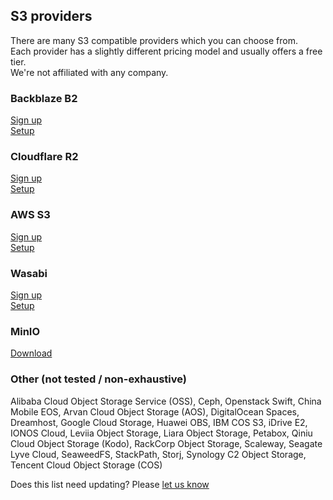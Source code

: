 ## S3 providers

There are many S3 compatible providers which you can choose from.<br>
Each provider has a slightly different pricing model and usually offers a free tier. <br>
We're not affiliated with any company.

### Backblaze B2
<a href="https://www.backblaze.com/b2/cloud-storage.html">Sign up</a><br>
<a href="https://github.com/photosync/android-sync-backblaze-b2/blob/master/INITIAL_SETUP.md">Setup</a>
### Cloudflare R2
<a href="https://www.cloudflare.com/en-gb/products/r2/">Sign up</a><br>
<a href="https://dash.cloudflare.com">Setup</a>
### AWS S3
<a href="https://portal.aws.amazon.com/billing/signup">Sign up</a><br>
<a href="https://docs.aws.amazon.com/AmazonS3/latest/userguide/create-bucket-overview.html">Setup</a>
### Wasabi
<a href="https://wasabi.com/sign-up/">Sign up</a><br>
<a href="https://docs.wasabi.com/docs/creating-a-bucket">Setup</a>
### MinIO
<a href="https://min.io/download">Download</a>
### Other (not tested / non-exhaustive)
Alibaba Cloud Object Storage Service (OSS), Ceph, Openstack Swift, China Mobile EOS, Arvan Cloud Object Storage (AOS), DigitalOcean Spaces, Dreamhost, Google Cloud Storage, Huawei OBS, IBM COS S3, iDrive E2, IONOS Cloud, Leviia Object Storage, Liara Object Storage, Petabox, Qiniu Cloud Object Storage (Kodo), RackCorp Object Storage, Scaleway, Seagate Lyve Cloud, SeaweedFS, StackPath, Storj, Synology C2 Object Storage, Tencent Cloud Object Storage (COS)

Does this list need updating? Please <a href="https://github.com/s3drive/app/issues">let us know</a>